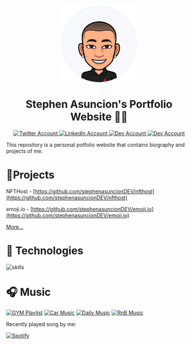 <p align="center">
    <a href='https://stephenasuncion.vercel.app/' rel='nofollow'>
        <img src='./public/assets/bitmoji.webp' alt="Stephen Asuncion's Bitmoji" width='210' />
    </a>
</p>

<h1 align="center">Stephen Asuncion's Portfolio Website 👨‍🚀</h1>

<p align="center">
    <a href="https://twitter.com/Steb_01" target="_blank">
        <img src='https://img.shields.io/badge/Twitter-%231DA1F2.svg?&style=flat-square&logo=twitter&logoColor=white' alt='Twitter Account'>
    </a>
    <a href="https://www.linkedin.com/in/stephen-allen-asuncion-3735b2176/" target="_blank">
        <img src='https://img.shields.io/badge/LinkedIn-%230077B5.svg?&style=flat-square&logo=linkedin&logoColor=white' alt='LinkedIn Account'>
    </a>
    <a href="https://dev.to/stephenasuncion" target="_blank">
        <img src='https://img.shields.io/badge/DEV-%23000000.svg?&style=flat-square&logo=dev.to&logoColor=white' alt='Dev Account'>
    </a>
    <a href="https://www.buymeacoffee.com/stephenasuncion" target="_blank">
        <img src='https://img.shields.io/badge/BuyMeACoffee-%23FFDD00.svg?&style=flat-square&logo=buy-me-a-coffee&logoColor=black' alt='Dev Account'>
    </a>
</p>


This repository is a personal potfolio website that contains biography and projects of me.

# 📁Projects

NFTHost - [https://github.com/stephenasuncionDEV/nfthost](https://github.com/stephenasuncionDEV/nfthost)

emoji.io - [https://github.com/stephenasuncionDEV/emoji.io](https://github.com/stephenasuncionDEV/emoji.io)

[More...](https://github.com/stephenasuncionDEV?tab=repositories)

# 🔧 Technologies

![skills](https://skillicons.dev/icons?i=html,css,sass,js,ts,py,php,cpp,cs,nodejs,react,next,express,mongodb,mysql,docker,git,figma,bash,jquery,vscode,vercel,photoshop,premiere,firebase&theme=light)

# 🎧 Music

[![GYM Playlist](https://img.shields.io/badge/GYM%20Music-%231DB954.svg?&style=flat-square&logo=spotify&logoColor=white)](https://open.spotify.com/playlist/4iQegBHNn1rdTJiPpMZPJT?si=dfa45a56be284463) [![Car Music](https://img.shields.io/badge/Car%20Music-%231DB954.svg?&style=flat-square&logo=spotify&logoColor=white)](https://open.spotify.com/playlist/6HZB2sZifKxp3c0r1rc29X?si=85ed5ea1ef014314) [![Daily Music](https://img.shields.io/badge/Daily%20Music-%231DB954.svg?&style=flat-square&logo=spotify&logoColor=white)](https://open.spotify.com/playlist/1XYlAgH3xZSQNgUROqqKD4?si=c6b94722086d4b37) [![RnB Music](https://img.shields.io/badge/RnB%20Music-%231DB954.svg?&style=flat-square&logo=spotify&logoColor=white)](https://open.spotify.com/playlist/2H0FjEaHEHxsH9BLD5iw4j?si=7342162e251843a0)

Recently played song by me:

[![Spotify](https://stephenasuncion.vercel.app/api/spotify?bgColor=transparent&borderColor=transparent&barColor=58a6ff&color=58a6ff)](https://open.spotify.com/user/stephenasuncion?si=36f7bfd0e3be483b)